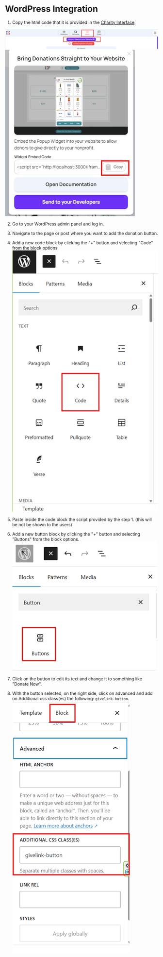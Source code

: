 # WordPress Integration

1. Copy the html code that it is provided in the [Charity Interface](https://ci.givelink.app).

![Copy Code](/assets/ci-1.png)
![Copy Code](/assets/ci-2.png)

2. Go to your WordPress admin panel and log in.
3. Navigate to the page or post where you want to add the donation button.

4. Add a new code block by clicking the "+" button and selecting "Code" from the block options.
   ![Add Code Block](/assets/wp/wp-code-insert.png)

5. Paste inside the code block the script provided by the step 1.
   (this will be not be shown to the users)

6. Add a new button block by clicking the "+" button and selecting "Buttons" from the block options.
   ![Add Button Block](/assets/wp/wp-button-insert.png)

7. Click on the button to edit its text and change it to something like "Donate Now".

8. With the button selected, on the right side, click on advanced and add on Additional css class(es) the following: `givelink-button`.
   ![Add CSS Class](/assets/wp/wp-button-classname.png)
